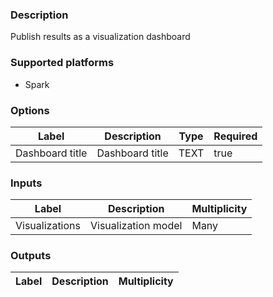 ###  Description
Publish results as a visualization dashboard

###  Supported platforms
* Spark

###  Options
| Label | Description | Type | Required |
|---|---|---|---|
| Dashboard title | Dashboard title | TEXT | true |

###  Inputs
| Label | Description | Multiplicity |
|---|---|---|
| Visualizations | Visualization model | Many |

###  Outputs
| Label | Description | Multiplicity |
|---|---|---|
